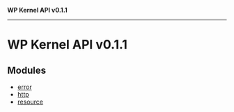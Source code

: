 **WP Kernel API v0.1.1**

---

# WP Kernel API v0.1.1

## Modules

- [error](error/README.md)
- [http](http/README.md)
- [resource](resource/README.md)
